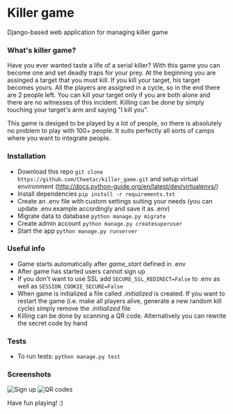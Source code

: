 Killer game
===========
Django-based web application for managing killer game

### What's killer game?
Have you ever wanted taste a life of a serial killer? With this game you can become one and set deadly traps for your prey. At the beginning you are assinged a target that you must kill. If you kill your target, his target becomes yours. All the players are assigned in a cycle, so in the end there are 2 people left. You can kill your target only if you are both alone and there are no witnesses of this incident. Killing can be done by simply touching your target's arm and saying "I kill you".

This game is desiged to be played by a lot of people, so there is absolutely no problem to play with 100+ people. It suits perfectly all sorts of camps where you want to integrate people.

### Installation
- Download this repo `git clone https://github.com/Cheetar/killer_game.git` and setup virtual environment (http://docs.python-guide.org/en/latest/dev/virtualenvs/)
- Install dependencies `pip install -r requirements.txt`
- Create an .env file with custom settings suiting your needs (you can update .env.example accordingly and save it as .env)
- Migrate data to database `python manage.py migrate`
- Create admin account `python manage.py createsuperuser`
- Start the app `python manage.py runserver`

### Useful info
- Game starts automatically after *game_start* defined in .env
- After game has started users cannot sign up
- If you don't want to use SSL add `SECURE_SSL_REDIRECT=False` to .env  as well as `SESSION_COOKIE_SECURE=False`
- When game is initialized a file called *.initialized* is created. If you want to restart the game (i.e. make all players alive, generate a new random kill cycle) simply remove the *.initialized* file
- Killing can be done by scanning a QR code. Alternatively you can rewrite the secret code by hand

### Tests
- To run tests: `python manage.py test`

### Screenshots

![Sign up](https://raw.githubusercontent.com/Cheetar/killer_game/master/scr_signup.png)
![QR codes](https://raw.githubusercontent.com/Cheetar/killer_game/master/scr_qrcode.png)

Have fun playing! :)
